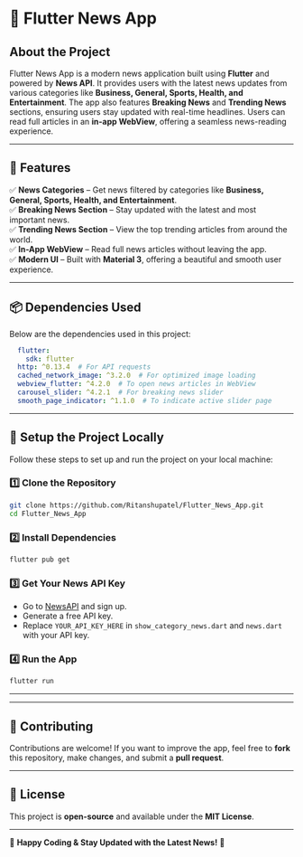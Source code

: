 # 📰 Flutter News App

## **About the Project**
Flutter News App is a modern news application built using **Flutter** and powered by **News API**. It provides users with the latest news updates from various categories like **Business, General, Sports, Health, and Entertainment**. The app also features **Breaking News** and **Trending News** sections, ensuring users stay updated with real-time headlines. Users can read full articles in an **in-app WebView**, offering a seamless news-reading experience.

---

## **🚀 Features**
✅ **News Categories** – Get news filtered by categories like **Business, General, Sports, Health, and Entertainment**.  
✅ **Breaking News Section** – Stay updated with the latest and most important news.  
✅ **Trending News Section** – View the top trending articles from around the world.  
✅ **In-App WebView** – Read full news articles without leaving the app.  
✅ **Modern UI** – Built with **Material 3**, offering a beautiful and smooth user experience.  

---

## **📦 Dependencies Used**
Below are the dependencies used in this project:
```yaml
  flutter:
    sdk: flutter
  http: ^0.13.4  # For API requests
  cached_network_image: ^3.2.0  # For optimized image loading
  webview_flutter: ^4.2.0  # To open news articles in WebView
  carousel_slider: ^4.2.1  # For breaking news slider
  smooth_page_indicator: ^1.1.0  # To indicate active slider page
```

---

## **🔧 Setup the Project Locally**
Follow these steps to set up and run the project on your local machine:

### **1️⃣ Clone the Repository**
```bash
git clone https://github.com/Ritanshupatel/Flutter_News_App.git
cd Flutter_News_App
```

### **2️⃣ Install Dependencies**
```bash
flutter pub get
```

### **3️⃣ Get Your News API Key**
- Go to [NewsAPI](https://newsapi.org/) and sign up.
- Generate a free API key.
- Replace `YOUR_API_KEY_HERE` in `show_category_news.dart` and `news.dart` with your API key.

### **4️⃣ Run the App**
```bash
flutter run
```

---



---

## **🤝 Contributing**
Contributions are welcome! If you want to improve the app, feel free to **fork** this repository, make changes, and submit a **pull request**.

---

## **📜 License**
This project is **open-source** and available under the **MIT License**.

---

🎉 **Happy Coding & Stay Updated with the Latest News!** 🚀


